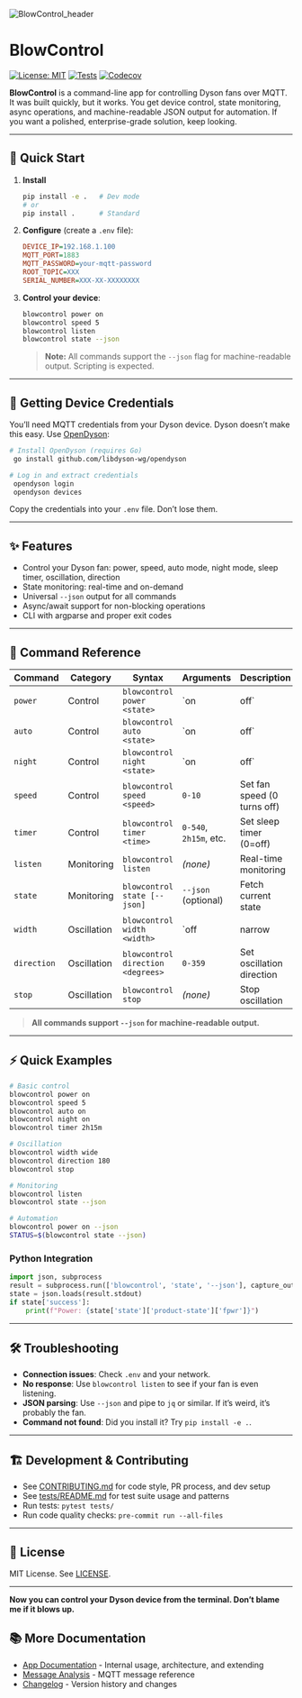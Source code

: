![BlowControl_header](https://github.com/user-attachments/assets/896eb720-cef3-4280-a1e2-e0b479af587c)

# BlowControl

[![License: MIT](https://img.shields.io/badge/License-MIT-yellow.svg)](https://opensource.org/licenses/MIT)
[![Tests](https://github.com/RoyalPineapple/blowcontrol/workflows/Tests%20and%20Code%20Quality/badge.svg)](https://github.com/RoyalPineapple/blowcontrol/actions)
[![Codecov](https://codecov.io/gh/RoyalPineapple/blowcontrol/branch/master/graph/badge.svg)](https://codecov.io/gh/RoyalPineapple/blowcontrol)

**BlowControl** is a command-line app for controlling Dyson fans over MQTT. It was built quickly, but it works. You get device control, state monitoring, async operations, and machine-readable JSON output for automation. If you want a polished, enterprise-grade solution, keep looking.

---

## 🚀 Quick Start

1. **Install**
   ```bash
   pip install -e .   # Dev mode
   # or
   pip install .      # Standard
   ```

2. **Configure** (create a `.env` file):
   ```ini
   DEVICE_IP=192.168.1.100
   MQTT_PORT=1883
   MQTT_PASSWORD=your-mqtt-password
   ROOT_TOPIC=XXX
   SERIAL_NUMBER=XXX-XX-XXXXXXXX
   ```

3. **Control your device**:
   ```bash
   blowcontrol power on
   blowcontrol speed 5
   blowcontrol listen
   blowcontrol state --json
   ```
   > **Note:** All commands support the `--json` flag for machine-readable output. Scripting is expected.

---

## 🔑 Getting Device Credentials

You’ll need MQTT credentials from your Dyson device. Dyson doesn’t make this easy. Use [OpenDyson](https://github.com/libdyson-wg/opendyson):

```bash
# Install OpenDyson (requires Go)
 go install github.com/libdyson-wg/opendyson

# Log in and extract credentials
 opendyson login
 opendyson devices
```

Copy the credentials into your `.env` file. Don’t lose them.

---

## ✨ Features

- Control your Dyson fan: power, speed, auto mode, night mode, sleep timer, oscillation, direction
- State monitoring: real-time and on-demand
- Universal `--json` output for all commands
- Async/await support for non-blocking operations
- CLI with argparse and proper exit codes

---

## 📖 Command Reference

| Command      | Category      | Syntax                                 | Arguments                | Description                        |
|--------------|--------------|----------------------------------------|--------------------------|------------------------------------|
| `power`      | Control       | `blowcontrol power <state>`            | `on|off`                 | Turn the fan ON or OFF             |
| `auto`       | Control       | `blowcontrol auto <state>`             | `on|off`                 | Enable/disable auto mode           |
| `night`      | Control       | `blowcontrol night <state>`            | `on|off`                 | Enable/disable night mode          |
| `speed`      | Control       | `blowcontrol speed <speed>`            | `0-10`                   | Set fan speed (0 turns off)        |
| `timer`      | Control       | `blowcontrol timer <time>`             | `0-540`, `2h15m`, etc.   | Set sleep timer (0=off)            |
| `listen`     | Monitoring    | `blowcontrol listen`                   | *(none)*                 | Real-time monitoring               |
| `state`      | Monitoring    | `blowcontrol state [--json]`           | `--json` (optional)      | Fetch current state                |
| `width`      | Oscillation   | `blowcontrol width <width>`            | `off|narrow|medium|wide|full` | Set oscillation width        |
| `direction`  | Oscillation   | `blowcontrol direction <degrees>`      | `0-359`                  | Set oscillation direction          |
| `stop`       | Oscillation   | `blowcontrol stop`                     | *(none)*                 | Stop oscillation                   |

> **All commands support `--json` for machine-readable output.**

---

## ⚡ Quick Examples

```bash
# Basic control
blowcontrol power on
blowcontrol speed 5
blowcontrol auto on
blowcontrol night on
blowcontrol timer 2h15m

# Oscillation
blowcontrol width wide
blowcontrol direction 180
blowcontrol stop

# Monitoring
blowcontrol listen
blowcontrol state --json

# Automation
blowcontrol power on --json
STATUS=$(blowcontrol state --json)
```

### Python Integration
```python
import json, subprocess
result = subprocess.run(['blowcontrol', 'state', '--json'], capture_output=True, text=True)
state = json.loads(result.stdout)
if state['success']:
    print(f"Power: {state['state']['product-state']['fpwr']}")
```

---

## 🛠️ Troubleshooting
- **Connection issues**: Check `.env` and your network.
- **No response**: Use `blowcontrol listen` to see if your fan is even listening.
- **JSON parsing**: Use `--json` and pipe to `jq` or similar. If it’s weird, it’s probably the fan.
- **Command not found**: Did you install it? Try `pip install -e .`.

---

## 🏗️ Development & Contributing
- See [CONTRIBUTING.md](CONTRIBUTING.md) for code style, PR process, and dev setup
- See [tests/README.md](tests/README.md) for test suite usage and patterns
- Run tests: `pytest tests/`
- Run code quality checks: `pre-commit run --all-files`

---

## 📄 License
MIT License. See [LICENSE](LICENSE).

---

**Now you can control your Dyson device from the terminal. Don’t blame me if it blows up.**

## 📚 More Documentation
- [App Documentation](./blowcontrol/README.md) - Internal usage, architecture, and extending
- [Message Analysis](./blowcontrol/commands/dyson_message_analysis.md) - MQTT message reference
- [Changelog](CHANGELOG.md) - Version history and changes
